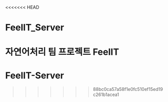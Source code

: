 <<<<<<< HEAD
# FeelIT_Server
자연어처리 팀 프로젝트 FeelIT
=======
# FeelIT-Server
>>>>>>> 88bc0ca57a58f1e0fc510ef15ed19c261b1acea1
